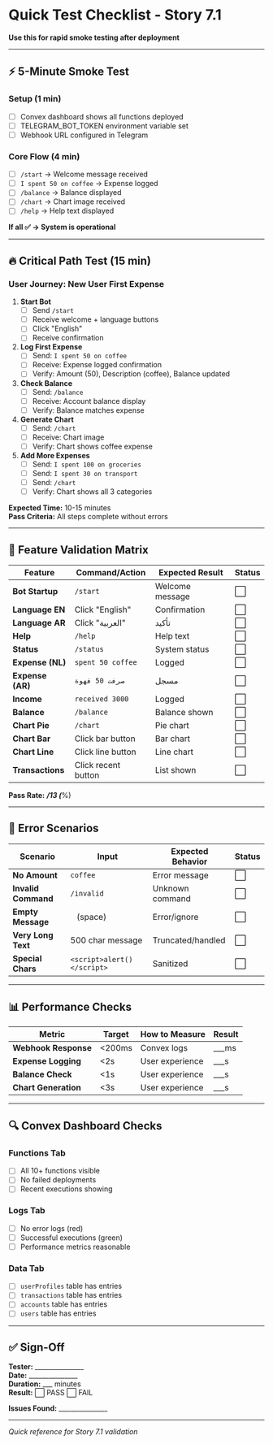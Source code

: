 # Quick Test Checklist - Story 7.1

**Use this for rapid smoke testing after deployment**

---

## ⚡ 5-Minute Smoke Test

### Setup (1 min)
- [ ] Convex dashboard shows all functions deployed
- [ ] TELEGRAM_BOT_TOKEN environment variable set
- [ ] Webhook URL configured in Telegram

### Core Flow (4 min)
- [ ] `/start` → Welcome message received
- [ ] `I spent 50 on coffee` → Expense logged
- [ ] `/balance` → Balance displayed
- [ ] `/chart` → Chart image received
- [ ] `/help` → Help text displayed

**If all ✅ → System is operational**

---

## 🔥 Critical Path Test (15 min)

### User Journey: New User First Expense

1. **Start Bot**
   - [ ] Send `/start`
   - [ ] Receive welcome + language buttons
   - [ ] Click "English"
   - [ ] Receive confirmation

2. **Log First Expense**
   - [ ] Send: `I spent 50 on coffee`
   - [ ] Receive: Expense logged confirmation
   - [ ] Verify: Amount (50), Description (coffee), Balance updated

3. **Check Balance**
   - [ ] Send: `/balance`
   - [ ] Receive: Account balance display
   - [ ] Verify: Balance matches expense

4. **Generate Chart**
   - [ ] Send: `/chart`
   - [ ] Receive: Chart image
   - [ ] Verify: Chart shows coffee expense

5. **Add More Expenses**
   - [ ] Send: `I spent 100 on groceries`
   - [ ] Send: `I spent 30 on transport`
   - [ ] Send: `/chart`
   - [ ] Verify: Chart shows all 3 categories

**Expected Time:** 10-15 minutes  
**Pass Criteria:** All steps complete without errors

---

## 🎯 Feature Validation Matrix

| Feature | Command/Action | Expected Result | Status |
|---------|---------------|-----------------|--------|
| **Bot Startup** | `/start` | Welcome message | ⬜ |
| **Language EN** | Click "English" | Confirmation | ⬜ |
| **Language AR** | Click "العربية" | تأكيد | ⬜ |
| **Help** | `/help` | Help text | ⬜ |
| **Status** | `/status` | System status | ⬜ |
| **Expense (NL)** | `spent 50 coffee` | Logged | ⬜ |
| **Expense (AR)** | `صرفت 50 قهوة` | مسجل | ⬜ |
| **Income** | `received 3000` | Logged | ⬜ |
| **Balance** | `/balance` | Balance shown | ⬜ |
| **Chart Pie** | `/chart` | Pie chart | ⬜ |
| **Chart Bar** | Click bar button | Bar chart | ⬜ |
| **Chart Line** | Click line button | Line chart | ⬜ |
| **Transactions** | Click recent button | List shown | ⬜ |

**Pass Rate:** ___/13 (___%)

---

## 🚨 Error Scenarios

| Scenario | Input | Expected Behavior | Status |
|----------|-------|-------------------|--------|
| **No Amount** | `coffee` | Error message | ⬜ |
| **Invalid Command** | `/invalid` | Unknown command | ⬜ |
| **Empty Message** | ` ` (space) | Error/ignore | ⬜ |
| **Very Long Text** | 500 char message | Truncated/handled | ⬜ |
| **Special Chars** | `<script>alert()</script>` | Sanitized | ⬜ |

---

## 📊 Performance Checks

| Metric | Target | How to Measure | Result |
|--------|--------|----------------|--------|
| **Webhook Response** | <200ms | Convex logs | ___ms |
| **Expense Logging** | <2s | User experience | ___s |
| **Balance Check** | <1s | User experience | ___s |
| **Chart Generation** | <3s | User experience | ___s |

---

## 🔍 Convex Dashboard Checks

### Functions Tab
- [ ] All 10+ functions visible
- [ ] No failed deployments
- [ ] Recent executions showing

### Logs Tab
- [ ] No error logs (red)
- [ ] Successful executions (green)
- [ ] Performance metrics reasonable

### Data Tab
- [ ] `userProfiles` table has entries
- [ ] `transactions` table has entries
- [ ] `accounts` table has entries
- [ ] `users` table has entries

---

## ✅ Sign-Off

**Tester:** _______________  
**Date:** _______________  
**Duration:** ___ minutes  
**Result:** ⬜ PASS  ⬜ FAIL

**Issues Found:** _______________

---

*Quick reference for Story 7.1 validation*
